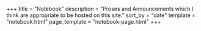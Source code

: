 +++
title = "Notebook"
description = "Proses and Announcements which I think are appropriate to be hosted on this site."
sort_by = "date"
template = "notebook.html"
page_template = "notebook-page.html"
+++